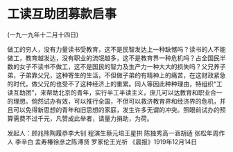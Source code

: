 # 工读互助团募款启事

(一九一九年十二月十四日)

做工的穷人，没有力量读书受教育，这不是民智发达上一种缺憾吗？读书的人不能做工，教育越发达，没有职业的流氓越多，这不是教育界一种危机吗？占全国民半数的女子不读书不做工，这不是国民的智力及生产力一种大大的损失吗？父兄养子弟，子弟靠父兄，这种寄生的生活，不但做子弟的有精神上的痛苦，在这财政紧急的时代，做父兄的也受不了这种经济上的重累。同人等因此种种理由，特组织“工读互助团”，来帮助北京的青年，实行半工半读主义，庶几可以达教育和职业合一的理想。倘然试办有效，可以推行全国，不但可以救济教育界和经济界的危机，并且可以免得新思想的青年和旧思想的家庭，发生许多无谓的冲突。照眼前试办的预算需费不过千元，凡赞成此举者，请量力捐助，为荷。

发起人：顾兆熊陶履恭李大钊
程演生蔡元培王星拱
陈独秀高一涵胡适
张松年周作人  李辛白
孟寿椿徐彦之陈溥贤
罗家伦王光祈
《晨报》1919年12月14日

